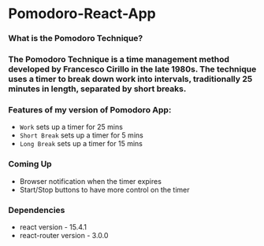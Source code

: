 # Pomodoro-React-App

### **What is the Pomodoro Technique?**

### The Pomodoro Technique is a time management method developed by Francesco Cirillo in the late 1980s. The technique uses a timer to break down work into intervals, traditionally 25 minutes in length, separated by short breaks.

### **Features of my version of Pomodoro App:**
- ```Work``` sets up a timer for 25 mins
- ```Short Break``` sets up a timer for 5 mins
- ```Long Break``` sets up a timer for 15 mins

### **Coming Up**
- Browser notification when the timer expires
- Start/Stop buttons to have more control on the timer

### **Dependencies** 
- react version - 15.4.1
- react-router version - 3.0.0

